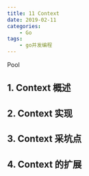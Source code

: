 ```yaml
---
title: 11 Context
date: 2019-02-11
categories:
    - Go
tags:
    - go并发编程
---
```

Pool
<!-- more -->

## 1. Context 概述


## 2. Context 实现


## 3. Context 采坑点


## 4. Context 的扩展